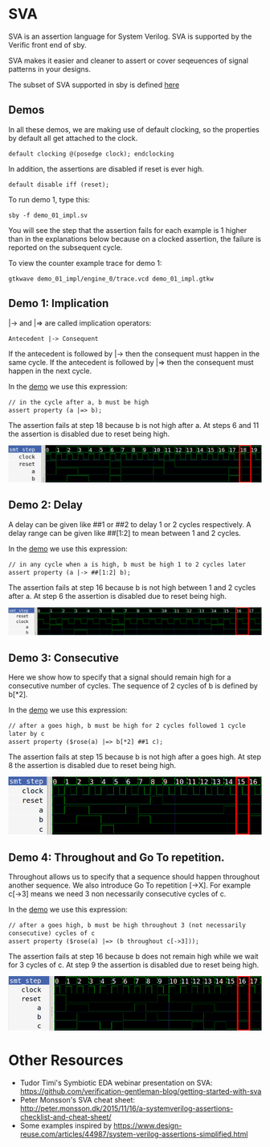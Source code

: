 # SVA

SVA is an assertion language for System Verilog. SVA is supported by the Verific
front end of sby.

SVA makes it easier and cleaner to assert or cover seqeuences of signal patterns
in your designs.

The subset of SVA supported in sby is defined [here](https://symbiyosys.readthedocs.io/en/latest/verific.html)

## Demos

In all these demos, we are making use of default clocking, so the properties by default
all get attached to the clock.

	default clocking @(posedge clock); endclocking

In addition, the assertions are disabled if reset is ever high.

	default disable iff (reset);

To run demo 1, type this:

    sby -f demo_01_impl.sv

You will see the step that the assertion fails for each example is 1 higher than in the explanations below
because on a clocked assertion, the failure is reported on the subsequent cycle.

To view the counter example trace for demo 1:

    gtkwave demo_01_impl/engine_0/trace.vcd demo_01_impl.gtkw

## Demo 1: Implication

|-> and |=> are called implication operators: 

    Antecedent |-> Consequent

If the antecedent is followed by |-> then the consequent must happen in the same cycle.
If the antecedent is followed by |=> then the consequent must happen in the next cycle.

In the [demo](demo_01_impl.sv) we use this expression:

    // in the cycle after a, b must be high
	assert property (a |=> b);

The assertion fails at step 18 because b is not high after a. 
At steps 6 and 11 the assertion is disabled due to reset being high.

![impl](images/01-implication.png)

## Demo 2: Delay

A delay can be given like ##1 or ##2 to delay 1 or 2 cycles respectively.
A delay range can be given like ##[1:2] to mean between 1 and 2 cycles.

In the [demo](demo_02_delay.sv) we use this expression:

    // in any cycle when a is high, b must be high 1 to 2 cycles later
	assert property (a |-> ##[1:2] b);

The assertion fails at step 16 because b is not high between 1 and 2 cycles after a. 
At step 6 the assertion is disabled due to reset being high.

![delay](images/02-delay.png)

## Demo 3: Consecutive

Here we show how to specify that a signal should remain high for a consecutive number of cycles.
The sequence of 2 cycles of b is defined by b[*2].

In the [demo](demo_03_consecutive.sv) we use this expression:

    // after a goes high, b must be high for 2 cycles followed 1 cycle later by c
	assert property ($rose(a) |=> b[*2] ##1 c);

The assertion fails at step 15 because b is not high after a goes high.
At step 8 the assertion is disabled due to reset being high.

![consecutive](images/03-consecutive.png)

## Demo 4: Throughout and Go To repetition.

Throughout allows us to specify that a sequence should happen throughout another sequence.
We also introduce Go To repetition [->X]. For example c[->3] means we need 3 non necessarily 
consecutive cycles of c.

In the [demo](demo_04_throughout.sv) we use this expression:

    // after a goes high, b must be high throughout 3 (not necessarily consecutive) cycles of c
	assert property ($rose(a) |=> (b throughout c[->3]));

The assertion fails at step 16 because b does not remain high while we wait for 3 cycles of c.
At step 9 the assertion is disabled due to reset being high.

![throughout](images/04-throughout.png)

# Other Resources

* Tudor Timi's Symbiotic EDA webinar presentation on SVA: https://github.com/verification-gentleman-blog/getting-started-with-sva
* Peter Monsson's SVA cheat sheet: http://peter.monsson.dk/2015/11/16/a-systemverilog-assertions-checklist-and-cheat-sheet/
* Some examples inspired by https://www.design-reuse.com/articles/44987/system-verilog-assertions-simplified.html
